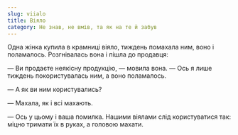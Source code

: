 ```yaml
---
slug: viialo
title: Віяло
category: Не знав, не вмів, та як на те й забув
---
```

Одна жінка купила в крамниці віяло, тиждень помахала ним, воно і поламалось. Розгнівалась вона і пішла до продавця:

— Ви продаєте неякісну продукцію, — мовила вона. — Ось я лише тиждень покористувалась ним, а воно поламалось.

— А як ви ним користувались?

— Махала, як і всі махають.

— Ось у цьому і ваша помилка. Нашими віялами слід користуватися так: міцно тримати їх в руках, а головою махати.
